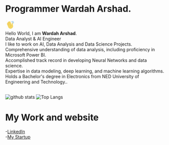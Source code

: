 # Programmer Wardah Arshad.
<img src="https://github.com/wardaharshad/wardaharshad/blob/main/Image/hello.gif" width="30"> <br />Hello World, I am <strong>Wardah Arshad</strong>.<br />
Data Analyst & AI Engineer<br/>
I like to work on AI, Data Analysis and Data Science Projects. <br/>
Comprehensive understanding of data analysis, including proficiency in Microsoft Power BI. <br/>
Accomplished track record in developing Neural Networks and data science. <br/>
Expertise in data modeling, deep learning, and machine learning algorithms. <br/>
Holds a Bachelor's degree in Electronics from NED University of Engineering and Technology..
<br/>
<br/>

![github stats](https://github-readme-stats.vercel.app/api?username=wardaharshad&hide=contribs,prs)
![Top Langs](https://github-readme-stats.vercel.app/api/top-langs/?username=wardaharshad&layout=compact&theme=radical)

# My Work and website
-[LinkedIn](https://www.linkedin.com/in/wardah-arshad-4b467021b/)
<br />
-[My Startup](https://www.utech-edu.com)
<br />
